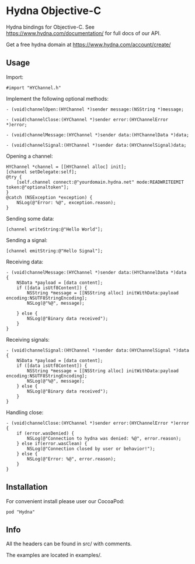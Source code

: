 # Hydna Objective-C

Hydna bindings for Objective-C. See https://www.hydna.com/documentation/ for full docs of our API.

Get a free hydna domain at https://www.hydna.com/account/create/

## Usage

Import:

    #import "HYChannel.h"

Implement the following optional **<HYChannelDelegate>** methods:

    - (void)channelOpen:(HYChannel *)sender message:(NSString *)message;

    - (void)channelClose:(HYChannel *)sender error:(HYChannelError *)error;

    - (void)channelMessage:(HYChannel *)sender data:(HYChannelData *)data;

    - (void)channelSignal:(HYChannel *)sender data:(HYChannelSignal)data;

Opening a channel:

    HYChannel *channel = [[HYChannel alloc] init];
    [channel setDelegate:self];
    @try {
        [self.channel connect:@"yourdomain.hydna.net" mode:READWRITEEMIT token:@"optionaltoken"];
    }
    @catch (NSException *exception) {
        NSLog(@"Error: %@", exception.reason);
    }

Sending some data:
    
    [channel writeString:@"Hello World"];

Sending a signal:

    [channel emitString:@"Hello Signal"];

Receiving data:
    
    - (void)channelMessage:(HYChannel *)sender data:(HYChannelData *)data
    {
        NSData *payload = [data content];
        if ([data isUtf8Content]) {
            NSString *message = [[NSString alloc] initWithData:payload encoding:NSUTF8StringEncoding];
            NSLog(@"%@", message);
            
        } else {
            NSLog(@"Binary data received");
        }
    }

Receiving signals:
    
    - (void)channelSignal:(HYChannel *)sender data:(HYChannelSignal *)data
    {
        NSData *payload = [data content];
        if ([data isUtf8Content]) {
            NSString *message = [[NSString alloc] initWithData:payload encoding:NSUTF8StringEncoding];
            NSLog(@"%@", message);
        } else {
            NSLog(@"Binary data received");
        }
    }

Handling close:

    - (void)channelClose:(HYChannel *)sender error:(HYChannelError *)error
    {
        if (error.wasDenied) {
            NSLog(@"Connection to hydna was denied: %@", error.reason);
        } else if(error.wasClean) {
            NSLog(@"Connection closed by user or behavior!");
        } else {
            NSLog(@"Error: %@", error.reason);
        }
    }

## Installation

For convenient install please user our CocoaPod:

    pod "Hydna"

## Info

All the headers can be found in src/ with comments.

The examples are located in examples/.
